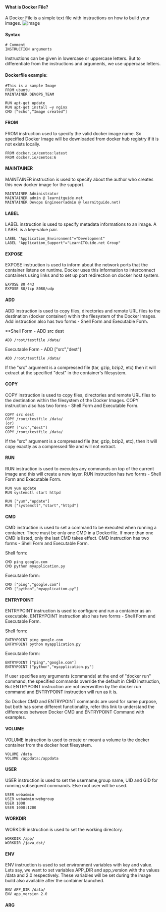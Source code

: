 #### What is Docker File?
A Docker File is a simple text file with instructions on how to build your images.
![image](https://github.com/mahendran-indiabees/MyScripts/assets/96326288/e40643cb-cfac-466d-b76c-a001aafe2fdc)

#### Syntax
```
# Comment
INSTRUCTION arguments
```
Instructions can be given in lowercase or uppercase letters. But to differentiate from the instructions and arguments, we use uppercase letters.
#### Dockerfile example:
```
#This is a sample Image 
FROM ubuntu 
MAINTAINER DEVOPS_TEAM 

RUN apt-get update 
RUN apt-get install –y nginx 
CMD [“echo”,”Image created”] 
```
#### FROM
FROM instruction used to specify the valid docker image name. So specified Docker Image will be downloaded from docker hub registry if it is not exists locally.
```
FROM docker.io/centos:latest
FROM docker.io/centos:6
```

#### MAINTAINER
MAINTAINER instruction is used to specify about the author who creates this new docker image for the support.
```
MAINTAINER Administrator
MAINTAINER admin @ learnitguide.net
MAINTAINER Devops Engineer(admin @ learnitguide.net)
```
#### LABEL
LABEL instruction is used to specify metadata informations to an image. A LABEL is a key-value  pair.
```
LABEL "Application_Environment"="Development"
LABEL "Application_Support"="LearnITGuide.net Group"
```

#### EXPOSE
EXPOSE instruction is used to inform about the network ports that the container listens on runtime. Docker uses this information to interconnect containers using links and to set up port redirection on docker host system.
```
EXPOSE 80 443
EXPOSE 80/tcp 8080/udp
```
#### ADD
ADD instruction is used to copy files, directories and remote URL files to the destination (docker container) within the filesystem of the Docker Images. Add instruction also has two forms - Shell Form and Executable Form.

**Shell Form - ADD src dest
```
ADD /root/testfile /data/
```
Executable Form - ADD ["src","dest"]
```
ADD /root/testfile /data/
```
If the "src" argument is a compressed file (tar, gzip, bzip2, etc) then it will extract at the specified "dest" in the container's filesystem.

#### COPY
COPY instruction is used to copy files, directories and remote URL files to the destination within the filesystem of the Docker Images. COPY instruction also has two forms - Shell Form and Executable Form.
```
COPY src dest
COPY /root/testfile /data/
(or)
COPY ["src","dest"]
COPY /root/testfile /data/
```
If the "src" argument is a compressed file (tar, gzip, bzip2, etc), then it will copy exactly as a compressed file and will not extract.

#### RUN
RUN instruction is used to executes any commands on top of the current image and this will create a new layer. RUN instruction has two forms - Shell Form and Executable Form.

```
RUN yum update
RUN systemctl start httpd

RUN ["yum","update"]
RUN ["systemctl","start","httpd"]
```
#### CMD
CMD instruction is used to set a command to be executed when running a container. There must be only one CMD in a Dockerfile. If more than one CMD is listed, only the last CMD takes effect.
CMD instruction has two forms - Shell Form and Executable Form.

Shell form:
```
CMD ping google.com
CMD python myapplication.py
```

Executable form:
```
CMD ["ping","google.com"]
CMD ["python","myapplication.py"]
```

#### ENTRYPOINT
ENTRYPOINT instruction is used to configure and run a container as an executable. ENTRYPOINT instruction also has two forms - Shell Form and Executable Form.

Shell form:
```
ENTRYPOINT ping google.com
ENTRYPOINT python myapplication.py
```
Executable form:
```
ENTRYPOINT ["ping","google.com"]
ENTRYPOINT ["python","myapplication.py"]
```

If user specifies any arguments (commands) at the end of "docker run" command, the specified commands override the default in CMD instruction, But ENTRYPOINT instruction are not overwritten by the docker run command and ENTRYPOINT instruction will run as it is.

So Docker CMD and ENTRYPOINT commands are used for same purpose, but both has some different functionality, refer this link to understand the differences between Docker CMD and ENTRYPOINT Command with examples.

#### VOLUME
VOLUME instruction is used to create or mount a volume to the docker container from the docker host filesystem.

```
VOLUME /data
VOLUME /appdata:/appdata
```
#### USER
USER instruction is used to set the username,group name, UID and GID for running subsequent commands. Else root user will be used.

```
USER webadmin
USER webadmin:webgroup
USER 1008
USER 1008:1200
```
#### WORKDIR
WORKDIR instruction is used to set the working directory.

```
WORKDIR /app/
WORKDIR /java_dst/
```

#### ENV
ENV instruction is used to set environment variables with key and value. Lets say, we want to set variables APP_DIR and app_version with the values /data and 2.0 respectively. These variables will be set during the image build also available after the container launched.

```
ENV APP_DIR /data/
ENV app_version 2.0
```

#### ARG
